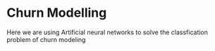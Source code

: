 # Churn Modelling 

Here we are using Artificial neural networks to solve the classfication problem of churn modeling 

